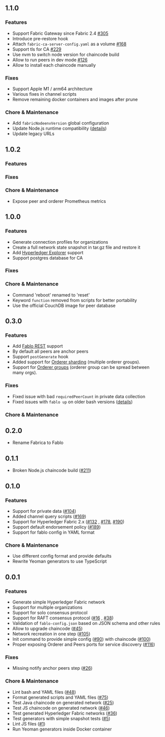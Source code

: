 ## 1.1.0

### Features
* Support Fabric Gateway since Fabric 2.4 [#305](https://github.com/fakhrads/fablo/issues/305)
* Introduce pre-restore hook
* Attach `fabric-ca-server-config.yaml` as a volume [#168](https://github.com/fakhrads/fablo/issues/168)
* Support tls for CA [#229](https://github.com/fakhrads/fablo/issues/229)
* Use nvm to switch node version for chaincode build
* Allow to run peers in dev mode [#126](https://github.com/fakhrads/fablo/issues/126)
* Allow to install each chaincode manually

### Fixes
* Support Apple M1 / arm64 architecture
* Various fixes in channel scripts
* Remove remaining docker containers and images after prune

### Chore & Maintenance
* Add `fabricNodeenvVersion` global configuration
* Update Node.js runtime compatibility ([details](https://github.com/fakhrads/fablo/issues/274))
* Update legacy URLs

## 1.0.2

### Features

### Fixes

### Chore & Maintenance
* Expose peer and orderer Prometheus metrics

## 1.0.0

### Features
* Generate connection profiles for organizations
* Create a full network state snapshot in tar.gz file and restore it
* Add [Hyperledger Explorer](https://github.com/hyperledger/blockchain-explorer) support
* Support postgres database for CA

### Fixes

### Chore & Maintenance
* Command 'reboot' renamed to 'reset'
* Keyword `function` removed from scripts for better portability
* Use the official CouchDB image for peer database

## 0.3.0

### Features
* Add [Fablo REST](https://github.com/softwaremill/fablo-rest/) support 
* By default all peers are anchor peers
* Support `postGenerate` hook
* Added support for [Orderer sharding](https://github.com/fakhrads/fablo/issues/220) (multiple orderer groups).
* Support for [Orderer groups](https://github.com/fakhrads/fablo/issues/238) (orderer group can be spread between many orgs).

### Fixes
* Fixed issue with bad `requiredPeerCount` in private data collection
* Fixed issues with `fablo up` on older bash versions ([details](https://github.com/fakhrads/fablo/issues/210))

### Chore & Maintenance

## 0.2.0
* Rename Fabrica to Fablo

## 0.1.1
* Broken Node.js chaincode build ([#211](https://github.com/fakhrads/fablo/pull/211))

## 0.1.0

### Features
* Support for private data ([#104](https://github.com/fakhrads/fablo/issues/104))
* Added channel query scripts  ([#169](https://github.com/fakhrads/fablo/issues/169))
* Support for Hyperledger Fabric 2.x ([#132](https://github.com/fakhrads/fablo/issues/132)
  , [#178](https://github.com/fakhrads/fablo/issues/178), [#190](https://github.com/fakhrads/fablo/issues/178))
* Support default endorsement policy ([#189](https://github.com/fakhrads/fablo/issues/189))
* Support for fablo config in YAML format

### Chore & Maintenance
* Use different config format and provide defaults
* Rewrite Yeoman generators to use TypeScript

## 0.0.1

### Features
* Generate simple Hyperledger Fabric network
* Support for multiple organizations
* Support for solo consensus protocol
* Support for RAFT consensus protocol ([#16](https://github.com/fakhrads/fablo/issues/16)
  , [#38](https://github.com/fakhrads/fablo/issues/38))
* Validation of `fablo-config.json` based on JSON schema and other rules
* Allow to upgrade chaincode ([#45](https://github.com/fakhrads/fablo/issues/36))
* Network recreation in one step ([#105](https://github.com/fakhrads/fablo/issues/105))
* Init command to provide simple config ([#90](https://github.com/fakhrads/fablo/issues/90)) with
  chaincode ([#100](https://github.com/fakhrads/fablo/issues/100))
* Proper exposing Orderer and Peers ports for service
  discovery ([#116](https://github.com/fakhrads/fablo/issues/116))

### Fixes
* Missing notify anchor peers step ([#26](https://github.com/fakhrads/fablo/issues/26))

### Chore & Maintenance
* Lint bash and YAML files ([#48](https://github.com/fakhrads/fablo/issues/48))
* Format generated scripts and YAML files ([#75](https://github.com/fakhrads/fablo/issues/75))
* Test Java chaincode on generated network ([#25](https://github.com/fakhrads/fablo/issues/25))
* Test JS chaincode on generated network ([#46](https://github.com/fakhrads/fablo/issues/46))
* Test generated Hyperledger Fabric networks ([#36](https://github.com/fakhrads/fablo/issues/36))
* Test generators with simple snapshot tests ([#5](https://github.com/fakhrads/fablo/issues/5))
* Lint JS files ([#1](https://github.com/fakhrads/fablo/issues/1))
* Run Yeoman generators inside Docker container

